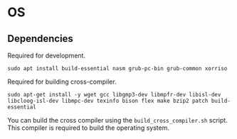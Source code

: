 # OS

## Dependencies

Required for development.

```
sudo apt install build-essential nasm grub-pc-bin grub-common xorriso
```

Required for building cross-compiler.

```
sudo apt-get install -y wget gcc libgmp3-dev libmpfr-dev libisl-dev libcloog-isl-dev libmpc-dev texinfo bison flex make bzip2 patch build-essential
```

You can build the cross compiler using the `build_cross_compiler.sh` script. This compiler is required to build the operating system.
